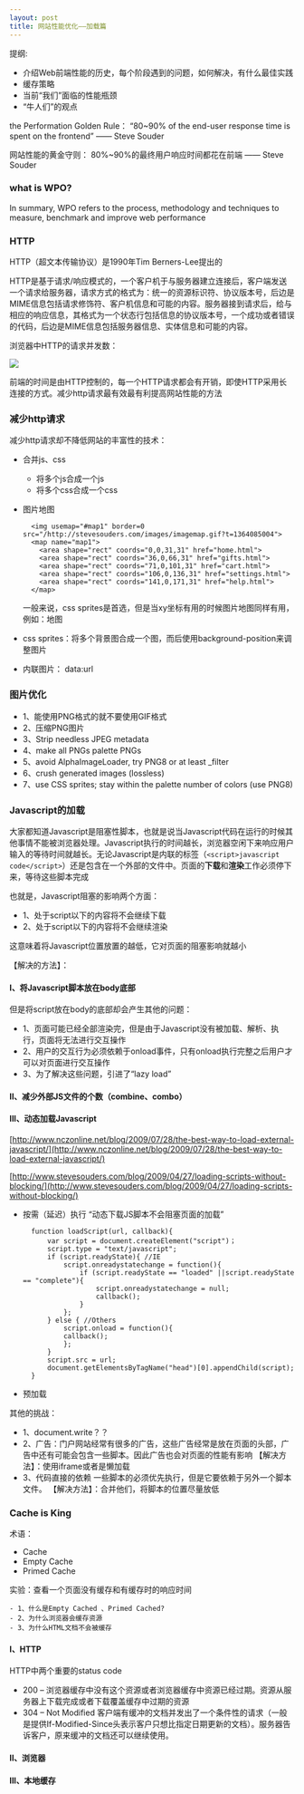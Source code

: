 ```yaml
---
layout: post
title: 网站性能优化——加载篇
---
```

提纲:

- 介绍Web前端性能的历史，每个阶段遇到的问题，如何解决，有什么最佳实践
- 缓存策略
- 当前“我们”面临的性能瓶颈
- “牛人们”的观点


the Performation Golden Rule：
	“80~90% of the end-user response time is spent on the frontend” —— Steve Souder
     
网站性能的黄金守则：
	80%~90%的最终用户响应时间都花在前端 —— Steve Souder

### what is WPO?

In summary, WPO refers to the process, methodology and techniques to measure, benchmark and improve web performance

### HTTP

HTTP（超文本传输协议）是1990年Tim Berners-Lee提出的

HTTP是基于请求/响应模式的，一个客户机于与服务器建立连接后，客户端发送一个请求给服务器，请求方式的格式为：统一的资源标识符、协议版本号，后边是MIME信息包括请求修饰符、客户机信息和可能的内容。服务器接到请求后，给与相应的响应信息，其格式为一个状态行包括信息的协议版本号，一个成功或者错误的代码，后边是MIME信息包括服务器信息、实体信息和可能的内容。

浏览器中HTTP的请求并发数：

![](http://img01.taobaocdn.com/tps/i1/T1vY0SXDlbXXcfWm_p-809-239.jpg)

前端的时间是由HTTP控制的，每一个HTTP请求都会有开销，即使HTTP采用长连接的方式。减少http请求最有效最有利提高网站性能的方法




### 减少http请求
	
减少http请求却不降低网站的丰富性的技术：

- 合并js、css
	- 将多个js合成一个js
	- 将多个css合成一个css
- 图片地图

		<img usemap="#map1" border=0 src="/http://stevesouders.com/images/imagemap.gif?t=1364085004">
		<map name="map1">
		  <area shape="rect" coords="0,0,31,31" href="home.html">
		  <area shape="rect" coords="36,0,66,31" href="gifts.html">
		  <area shape="rect" coords="71,0,101,31" href="cart.html">
		  <area shape="rect" coords="106,0,136,31" href="settings.html">
		  <area shape="rect" coords="141,0,171,31" href="help.html">
		</map>

	一般来说，css sprites是首选，但是当xy坐标有用的时候图片地图同样有用，例如：地图

- css sprites：将多个背景图合成一个图，而后使用background-position来调整图片
- 内联图片： data:url

### 图片优化

- 1、能使用PNG格式的就不要使用GIF格式
- 2、压缩PNG图片
- 3、Strip needless JPEG metadata
- 4、make all PNGs palette PNGs
- 5、avoid AlphaImageLoader, try PNG8 or at least _filter
- 6、crush generated images (lossless)
- 7、use CSS sprites; stay within the palette number of colors (use PNG8)

### Javascript的加载

大家都知道Javascript是阻塞性脚本，也就是说当Javascript代码在运行的时候其他事情不能被浏览器处理。Javascript执行的时间越长，浏览器空闲下来响应用户输入的等待时间就越长。无论Javascript是内联的标签（`<script>javascript code</script>`）还是包含在一个外部的文件中。页面的**下载**和**渲染**工作必须停下来，等待这些脚本完成

也就是，Javascript阻塞的影响两个方面：

- 1、处于script以下的内容将不会继续下载
- 2、处于script以下的内容将不会继续渲染

这意味着将Javascript位置放置的越低，它对页面的阻塞影响就越小

【解决的方法】： 

#### I、将Javascript脚本放在body底部

但是将script放在body的底部却会产生其他的问题：

- 1、页面可能已经全部渲染完，但是由于Javascript没有被加载、解析、执行，页面将无法进行交互操作
- 2、用户的交互行为必须依赖于onload事件，只有onload执行完整之后用户才可以对页面进行交互操作
- 3、为了解决这些问题，引进了“lazy load”

#### II、减少外部JS文件的个数（combine、combo）
#### III、动态加载Javascript

[http://www.nczonline.net/blog/2009/07/28/the-best-way-to-load-external-javascript/](http://www.nczonline.net/blog/2009/07/28/the-best-way-to-load-external-javascript/)

[http://www.stevesouders.com/blog/2009/04/27/loading-scripts-without-blocking/](http://www.stevesouders.com/blog/2009/04/27/loading-scripts-without-blocking/)

- 按需（延迟）执行
	“动态下载JS脚本不会阻塞页面的加载”

		function loadScript(url, callback){
			var script = document.createElement("script")；
			script.type = "text/javascript";
			if (script.readyState){ //IE
				script.onreadystatechange = function(){
					if (script.readyState == "loaded" ||script.readyState == "complete"){
						script.onreadystatechange = null;
						callback();
					}
				};
			} else { //Others
				script.onload = function(){
				callback();
				};
			}
			script.src = url;
			document.getElementsByTagName("head")[0].appendChild(script);
		}

- 预加载

其他的挑战：

- 1、document.write？？
- 2、广告：门户网站经常有很多的广告，这些广告经常是放在页面的头部，广告中还有可能会包含一些脚本。因此广告也会对页面的性能有影响
	【解决方法】：使用iframe或者是懒加载
- 3、代码直接的依赖
	一些脚本的必须优先执行，但是它要依赖于另外一个脚本文件。
	【解决方法】：合并他们，将脚本的位置尽量放低

### Cache is King

术语：

- Cache
- Empty  Cache
- Primed Cache

实验：查看一个页面没有缓存和有缓存时的响应时间

	- 1、什么是Empty Cached 、Primed Cached?
	- 2、为什么浏览器会缓存资源
	- 3、为什么HTML文档不会被缓存

#### I、HTTP

HTTP中两个重要的status code
- 200 – 浏览器缓存中没有这个资源或者浏览器缓存中资源已经过期。资源从服务器上下载完成或者下载覆盖缓存中过期的资源
- 304 – Not Modified 客户端有缓冲的文档并发出了一个条件性的请求（一般是提供If-Modified-Since头表示客户只想比指定日期更新的文档）。服务器告诉客户，原来缓冲的文档还可以继续使用。

#### II、浏览器 
#### III、本地缓存



